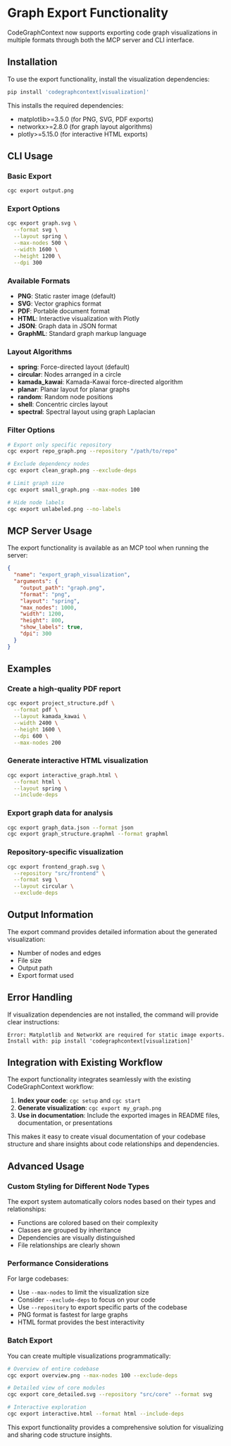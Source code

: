# Graph Export Functionality

CodeGraphContext now supports exporting code graph visualizations in multiple formats through both the MCP server and CLI interface.

## Installation

To use the export functionality, install the visualization dependencies:

```bash
pip install 'codegraphcontext[visualization]'
```

This installs the required dependencies:
- matplotlib>=3.5.0 (for PNG, SVG, PDF exports)
- networkx>=2.8.0 (for graph layout algorithms)
- plotly>=5.15.0 (for interactive HTML exports)

## CLI Usage

### Basic Export
```bash
cgc export output.png
```

### Export Options
```bash
cgc export graph.svg \
  --format svg \
  --layout spring \
  --max-nodes 500 \
  --width 1600 \
  --height 1200 \
  --dpi 300
```

### Available Formats
- **PNG**: Static raster image (default)
- **SVG**: Vector graphics format
- **PDF**: Portable document format
- **HTML**: Interactive visualization with Plotly
- **JSON**: Graph data in JSON format
- **GraphML**: Standard graph markup language

### Layout Algorithms
- **spring**: Force-directed layout (default)
- **circular**: Nodes arranged in a circle
- **kamada_kawai**: Kamada-Kawai force-directed algorithm
- **planar**: Planar layout for planar graphs
- **random**: Random node positions
- **shell**: Concentric circles layout
- **spectral**: Spectral layout using graph Laplacian

### Filter Options
```bash
# Export only specific repository
cgc export repo_graph.png --repository "/path/to/repo"

# Exclude dependency nodes
cgc export clean_graph.png --exclude-deps

# Limit graph size
cgc export small_graph.png --max-nodes 100

# Hide node labels
cgc export unlabeled.png --no-labels
```

## MCP Server Usage

The export functionality is available as an MCP tool when running the server:

```json
{
  "name": "export_graph_visualization",
  "arguments": {
    "output_path": "graph.png",
    "format": "png",
    "layout": "spring",
    "max_nodes": 1000,
    "width": 1200,
    "height": 800,
    "show_labels": true,
    "dpi": 300
  }
}
```

## Examples

### Create a high-quality PDF report
```bash
cgc export project_structure.pdf \
  --format pdf \
  --layout kamada_kawai \
  --width 2400 \
  --height 1600 \
  --dpi 600 \
  --max-nodes 200
```

### Generate interactive HTML visualization
```bash
cgc export interactive_graph.html \
  --format html \
  --layout spring \
  --include-deps
```

### Export graph data for analysis
```bash
cgc export graph_data.json --format json
cgc export graph_structure.graphml --format graphml
```

### Repository-specific visualization
```bash
cgc export frontend_graph.svg \
  --repository "src/frontend" \
  --format svg \
  --layout circular \
  --exclude-deps
```

## Output Information

The export command provides detailed information about the generated visualization:
- Number of nodes and edges
- File size
- Output path
- Export format used

## Error Handling

If visualization dependencies are not installed, the command will provide clear instructions:

```
Error: Matplotlib and NetworkX are required for static image exports.
Install with: pip install 'codegraphcontext[visualization]'
```

## Integration with Existing Workflow

The export functionality integrates seamlessly with the existing CodeGraphContext workflow:

1. **Index your code**: `cgc setup` and `cgc start`
2. **Generate visualization**: `cgc export my_graph.png`
3. **Use in documentation**: Include the exported images in README files, documentation, or presentations

This makes it easy to create visual documentation of your codebase structure and share insights about code relationships and dependencies.

## Advanced Usage

### Custom Styling for Different Node Types

The export system automatically colors nodes based on their types and relationships:
- Functions are colored based on their complexity
- Classes are grouped by inheritance
- Dependencies are visually distinguished
- File relationships are clearly shown

### Performance Considerations

For large codebases:
- Use `--max-nodes` to limit the visualization size
- Consider `--exclude-deps` to focus on your code
- Use `--repository` to export specific parts of the codebase
- PNG format is fastest for large graphs
- HTML format provides the best interactivity

### Batch Export

You can create multiple visualizations programmatically:

```bash
# Overview of entire codebase
cgc export overview.png --max-nodes 100 --exclude-deps

# Detailed view of core modules
cgc export core_detailed.svg --repository "src/core" --format svg

# Interactive exploration
cgc export interactive.html --format html --include-deps
```

This export functionality provides a comprehensive solution for visualizing and sharing code structure insights.